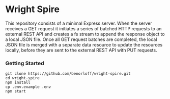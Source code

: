 # Wright Spire

This repository consists of a minimal Express server. When the server receives a GET request it initiates a series of batched HTTP requests to an external REST API and creates a fs stream to append the response object to a local JSON file. Once all GET request batches are completed, the local JSON file is merged with a separate data resource to update the resources locally, before they are sent to the external REST API with PUT requests.

### Getting Started

```shell
git clone https://github.com/benorloff/wright-spire.git
cd wright-spire
npm install
cp .env.example .env
npm start
```